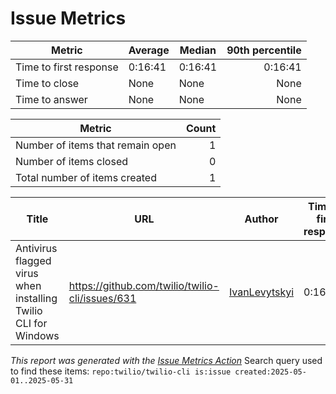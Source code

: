 # Issue Metrics

| Metric | Average | Median | 90th percentile |
| --- | --- | --- | ---: |
| Time to first response | 0:16:41 | 0:16:41 | 0:16:41 |
| Time to close | None | None | None |
| Time to answer | None | None | None |

| Metric | Count |
| --- | ---: |
| Number of items that remain open | 1 |
| Number of items closed | 0 |
| Total number of items created | 1 |

| Title | URL | Author | Time to first response | Time to close | Time to answer |
| --- | --- | --- | --- | --- | --- |
| Antivirus flagged virus when installing Twilio CLI for Windows | https://github.com/twilio/twilio-cli/issues/631 | [IvanLevytskyi](https://github.com/IvanLevytskyi) | 0:16:41 | None | None |

_This report was generated with the [Issue Metrics Action](https://github.com/github/issue-metrics)_
Search query used to find these items: `repo:twilio/twilio-cli is:issue created:2025-05-01..2025-05-31`
